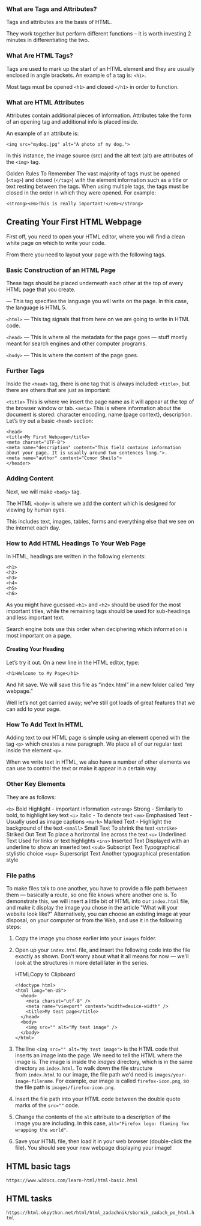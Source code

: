 ### What are Tags and Attributes?
Tags and attributes are the basis of HTML.

They work together but perform different functions – it is worth investing 2 minutes in differentiating the two.

### What Are HTML Tags?
Tags are used to mark up the start of an HTML element and they are usually enclosed in angle brackets. An example of a tag is: ```<h1>```.

Most tags must be opened ```<h1>``` and closed ```</h1>``` in order to function.

### What are HTML Attributes
Attributes contain additional pieces of information. Attributes take the form of an opening tag and additional info is placed inside.

An example of an attribute is:

```
<img src="mydog.jpg" alt="A photo of my dog.">
```

In this instance, the image source (src) and the alt text (alt) are attributes of the ```<img>``` tag.

Golden Rules To Remember
The vast majority of tags must be opened (```<tag>```) and closed (```</tag>```) with the element information such as a title or text resting between the tags.
When using multiple tags, the tags must be closed in the order in which they were opened. For example:

```
<strong><em>This is really important!</em></strong>
```

## Creating Your First HTML Webpage
First off, you need to open your HTML editor, where you will find a clean white page on which to write your code.

From there you need to layout your page with the following tags.

### Basic Construction of an HTML Page
These tags should be placed underneath each other at the top of every HTML page that you create.

<!DOCTYPE html> — This tag specifies the language you will write on the page. In this case, the language is HTML 5.

```<html>``` — This tag signals that from here on we are going to write in HTML code.

```<head>``` — This is where all the metadata for the page goes — stuff mostly meant for search engines and other computer programs.

```<body>``` — This is where the content of the page goes.

### Further Tags
Inside the ```<head>``` tag, there is one tag that is always included: ```<title>```, but there are others that are just as important:

```<title>```
This is where we insert the page name as it will appear at the top of the browser window or tab.
```<meta>```
This is where information about the document is stored: character encoding, name (page context), description.
Let’s try out a basic ```<head>``` section:

```
<head>
<title>My First Webpage</title>
<meta charset="UTF-8">
<meta name="description" content="This field contains information about your page. It is usually around two sentences long.">.
<meta name="author" content="Conor Sheils">
</header>
```

### Adding Content
Next, we will make ```<body>``` tag.

The HTML ```<body>``` is where we add the content which is designed for viewing by human eyes.

This includes text, images, tables, forms and everything else that we see on the internet each day.

### How to Add HTML Headings To Your Web Page
In HTML, headings are written in the following elements:
```
<h1>
<h2>
<h3>
<h4>
<h5>
<h6>
```
As you might have guessed ```<h1>``` and ```<h2>``` should be used for the most important titles, while the remaining tags should be used for sub-headings and less important text.

Search engine bots use this order when deciphering which information is most important on a page.

#### Creating Your Heading
Let’s try it out. On a new line in the HTML editor, type:

```
<h1>Welcome to My Page</h1>
```

And hit save. We will save this file as “index.html” in a new folder called “my webpage.”

Well let’s not get carried away; we’ve still got loads of great features that we can add to your page.

### How To Add Text In HTML
Adding text to our HTML page is simple using an element opened with the tag ```<p>``` which creates a new paragraph. We place all of our regular text inside the element ```<p>```.

When we write text in HTML, we also have a number of other elements we can use to control the text or make it appear in a certain way.

### Other Key Elements
They are as follows:

```<b>``` Bold	Highlight - important information
```<strong>``` Strong	- Similarly to bold, to highlight key text
```<i>``` Italic - To denote text
```<em>``` Emphasised Text - Usually used as image captions
```<mark>``` Marked Text - Highlight the background of the text
```<small>```	Small Text	To shrink the text
```<strike>```	Striked Out Text	To place a horizontal line across the text
```<u>```	Underlined Text	Used for links or text highlights
```<ins>```	Inserted Text	Displayed with an underline to show an inserted text
```<sub>```	Subscript Text	Typographical stylistic choice
```<sup>```	Superscript Text	Another typographical presentation style

### File paths
To make files talk to one another, you have to provide a file path between them — basically a route, so one file knows where another one is. To demonstrate this, we will insert a little bit of HTML into our `index.html` file, and make it display the image you chose in the article "What will your website look like?" Alternatively, you can choose an existing image at your disposal, on your computer or from the Web, and use it in the following steps:

1. Copy the image you chose earlier into your `images` folder.
2. Open up your `index.html` file, and insert the following code into the file exactly as shown. Don't worry about what it all means for now — we'll look at the structures in more detail later in the series.

   HTMLCopy to Clipboard

    ```
    <!doctype html>
    <html lang="en-US">
      <head>
        <meta charset="utf-8" />
        <meta name="viewport" content="width=device-width" />
        <title>My test page</title>
      </head>
      <body>
        <img src="" alt="My test image" />
      </body>
    </html>
    ```

3. The line `<img src="" alt="My test image">` is the HTML code that inserts an image into the page. We need to tell the HTML where the image is. The image is inside the _images_ directory, which is in the same directory as `index.html`. To walk down the file structure from `index.html` to our image, the file path we'd need is `images/your-image-filename`. For example, our image is called `firefox-icon.png`, so the file path is `images/firefox-icon.png`.
4. Insert the file path into your HTML code between the double quote marks of the `src=""` code.
5. Change the contents of the `alt` attribute to a description of the image you are including. In this case, `alt="Firefox logo: flaming fox wrapping the world"`.
6. Save your HTML file, then load it in your web browser (double-click the file). You should see your new webpage displaying your image!

## HTML basic tags
``` https://www.w3docs.com/learn-html/html-basic.html ```

## HTML tasks 
``` https://html.okpython.net/html/html_zadachnik/sbornik_zadach_po_html.html ```